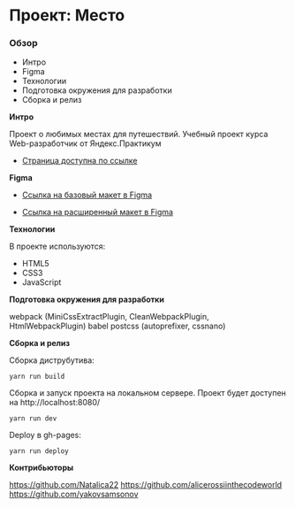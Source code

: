 # Проект: Место

### Обзор

- Интро
- Figma
- Технологии
- Подготовка окружения для разработки
- Сборка и релиз

**Интро**

Проект о любимых местах для путешествий.
Учебный проект курса Web-разработчик от Яндекс.Практикум

- [Страница доступна по ссылке](https://yakovsamsonov.github.io/mesto-project/)

**Figma**

- [Ссылка на базовый макет в Figma](https://www.figma.com/file/2cn9N9jSkmxD84oJik7xL7/JavaScript.-Sprint-4)

- [Ссылка на расширенный макет в Figma](https://www.figma.com/file/bjyvbKKJN2naO0ucURl2Z0/JavaScript.-Sprint-5)

**Технологии**

В проекте используются:

- HTML5
- CSS3
- JavaScript

**Подготовка окружения для разработки**

webpack (MiniCssExtractPlugin, CleanWebpackPlugin, HtmlWebpackPlugin)
babel
postcss (autoprefixer, cssnano)

**Сборка и релиз**

Сборка диструбутива:

```
yarn run build
```

Сборка и запуск проекта на локальном сервере.
Проект будет доступен на http://localhost:8080/

```
yarn run dev
```

Deploy в gh-pages:

```
yarn run deploy
```

**Контрибьюторы**

https://github.com/Natalica22
https://github.com/alicerossiinthecodeworld
https://github.com/yakovsamsonov
